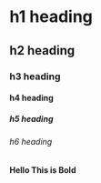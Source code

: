 # h1 heading
## h2 heading
### h3 heading
#### h4 heading 
##### h5 heading
###### h6 heading

**Hello This is Bold**
